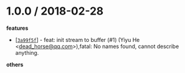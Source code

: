 
1.0.0 / 2018-02-28
==================

**features**
  * [[`3a99f5f`](http://github.com/node-modules/stream-to-buf/commit/3a99f5f678b871327379cabd2807ff83e6732b5b)] - feat: init stream to buffer (#1) (Yiyu He <<dead_horse@qq.com>>),fatal: No names found, cannot describe anything.

**others**


